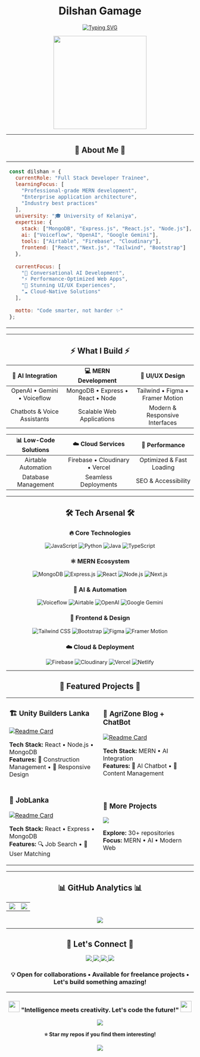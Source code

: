 # <div align="center"> **Dilshan Gamage** </div>

<div align="center">

[![Typing SVG](https://readme-typing-svg.demolab.com?font=JetBrains+Mono&weight=700&size=28&duration=2500&pause=800&color=00D4AA&center=true&vCenter=true&multiline=true&width=800&height=120&lines=Full-Stack+Developer+%26+AI+Specialist;+MERN+%7C+Voiceflow+%7C+Airtable+%7C+Cloud+Solutions;🌟+Building+Intelligent%2C+Scalable+Digital+Experiences)](https://git.io/typing-svg)

<div align="center">
<img src="https://media.giphy.com/media/qgQUggAC3Pfv687qPC/giphy.gif" width="250"/>
</div>

</div>

---

## <div align="center">🎯 **About Me** 🎯</div>

<div align="center">
<table>
<tr>
<td width="800">

```javascript
const dilshan = {
  currentRole: "Full Stack Developer Trainee",
  learningFocus: [
    "Professional-grade MERN development",
    "Enterprise application architecture",
    "Industry best practices"
  ],
  university: "🎓 University of Kelaniya",
  expertise: {
    stack: ["MongoDB", "Express.js", "React.js", "Node.js"],
    ai: ["Voiceflow", "OpenAI", "Google Gemini"],
    tools: ["Airtable", "Firebase", "Cloudinary"],
    frontend: ["React","Next.js", "Tailwind", "Bootstrap"]
  },
  
  currentFocus: [
    "🤖 Conversational AI Development",
    "⚡ Performance-Optimized Web Apps", 
    "🎨 Stunning UI/UX Experiences",
    "☁️ Cloud-Native Solutions"
  ],
  
  motto: "Code smarter, not harder ✨"
};
```

</td>

</tr>
</table>
</div>

---

## <div align="center">⚡ **What I Build** ⚡</div>

<div align="center">

| 🤖 **AI Integration** | 💻 **MERN Development** | 🎨 **UI/UX Design** |
|:---:|:---:|:---:|
| OpenAI • Gemini • Voiceflow | MongoDB • Express • React • Node | Tailwind • Figma • Framer Motion |
| Chatbots & Voice Assistants | Scalable Web Applications | Modern & Responsive Interfaces |

| 📊 **Low-Code Solutions** | ☁️ **Cloud Services** | 🚀 **Performance** |
|:---:|:---:|:---:|
| Airtable Automation | Firebase • Cloudinary • Vercel | Optimized & Fast Loading |
| Database Management | Seamless Deployments | SEO & Accessibility |

</div>

---

## <div align="center">🛠️ **Tech Arsenal** 🛠️</div>

<div align="center">

### **🔥 Core Technologies**
![JavaScript](https://img.shields.io/badge/JavaScript-F7DF1E?style=for-the-badge&logo=javascript&logoColor=black&labelColor=000)
![Python](https://img.shields.io/badge/Python-3776AB?style=for-the-badge&logo=python&logoColor=white&labelColor=000)
![Java](https://img.shields.io/badge/Java-ED8B00?style=for-the-badge&logo=openjdk&logoColor=white&labelColor=000)
![TypeScript](https://img.shields.io/badge/TypeScript-007ACC?style=for-the-badge&logo=typescript&logoColor=white&labelColor=000)

### **⚛️ MERN Ecosystem**
![MongoDB](https://img.shields.io/badge/MongoDB-4EA94B?style=for-the-badge&logo=mongodb&logoColor=white&labelColor=000)
![Express.js](https://img.shields.io/badge/Express.js-000000?style=for-the-badge&logo=express&logoColor=white&labelColor=333)
![React](https://img.shields.io/badge/React-20232A?style=for-the-badge&logo=react&logoColor=61DAFB&labelColor=000)
![Node.js](https://img.shields.io/badge/Node.js-43853D?style=for-the-badge&logo=node.js&logoColor=white&labelColor=000)
![Next.js](https://img.shields.io/badge/Next.js-000000?style=for-the-badge&logo=next.js&logoColor=white&labelColor=333)

### **🤖 AI & Automation**
![Voiceflow](https://img.shields.io/badge/Voiceflow-6E56CF?style=for-the-badge&logo=voiceflow&logoColor=white&labelColor=000)
![Airtable](https://img.shields.io/badge/Airtable-18BFFF?style=for-the-badge&logo=airtable&logoColor=white&labelColor=000)
![OpenAI](https://img.shields.io/badge/OpenAI-412991?style=for-the-badge&logo=openai&logoColor=white&labelColor=000)
![Google Gemini](https://img.shields.io/badge/Google%20Gemini-4285F4?style=for-the-badge&logo=google&logoColor=white&labelColor=000)

### **🎨 Frontend & Design**
![Tailwind CSS](https://img.shields.io/badge/Tailwind_CSS-38B2AC?style=for-the-badge&logo=tailwind-css&logoColor=white&labelColor=000)
![Bootstrap](https://img.shields.io/badge/Bootstrap-7952B3?style=for-the-badge&logo=bootstrap&logoColor=white&labelColor=000)
![Figma](https://img.shields.io/badge/Figma-F24E1E?style=for-the-badge&logo=figma&logoColor=white&labelColor=000)
![Framer Motion](https://img.shields.io/badge/Framer%20Motion-0055FF?style=for-the-badge&logo=framer&logoColor=white&labelColor=000)

### **☁️ Cloud & Deployment**
![Firebase](https://img.shields.io/badge/Firebase-FFCA28?style=for-the-badge&logo=firebase&logoColor=black&labelColor=000)
![Cloudinary](https://img.shields.io/badge/Cloudinary-3448C5?style=for-the-badge&logo=cloudinary&logoColor=white&labelColor=000)
![Vercel](https://img.shields.io/badge/Vercel-000000?style=for-the-badge&logo=vercel&logoColor=white&labelColor=333)
![Netlify](https://img.shields.io/badge/Netlify-00C7B7?style=for-the-badge&logo=netlify&logoColor=white&labelColor=000)

</div>

---
## <div align="center">🌟 **Featured Projects** 🌟</div>

<div align="center">
<table>
<tr>
<td width="50%">

### 🏗️ **Unity Builders Lanka**
[![Readme Card](https://github-readme-stats.vercel.app/api/pin/?username=dlshn&repo=unity-builders-lanka-web&theme=radical&hide_border=true&bg_color=0D1117&title_color=00D4AA&text_color=FFFFFF)](https://github.com/dlshn/unity-builders-lanka-web)

**Tech Stack:** React • Node.js • MongoDB  
**Features:** 🏢 Construction Management • 📱 Responsive Design

</td>
<td width="50%">

### 🌱 **AgriZone Blog + ChatBot**
[![Readme Card](https://github-readme-stats.vercel.app/api/pin/?username=dlshn&repo=AgriZone-Blog-With-ChatBot&theme=radical&hide_border=true&bg_color=0D1117&title_color=00D4AA&text_color=FFFFFF)](https://github.com/dlshn/AgriZone-Blog-With-ChatBot)

**Tech Stack:** MERN • AI Integration  
**Features:** 🤖 AI Chatbot • 📝 Content Management

</td>
</tr>
<tr>
<td width="50%">

### 💼 **JobLanka**
[![Readme Card](https://github-readme-stats.vercel.app/api/pin/?username=dlshn&repo=JobLanka&theme=radical&hide_border=true&bg_color=0D1117&title_color=00D4AA&text_color=FFFFFF)](https://github.com/dlshn/JobLanka)

**Tech Stack:** React • Express • MongoDB  
**Features:** 🔍 Job Search • 👥 User Matching

</td>
<td width="50%">

### 🚀 **More Projects**
<a href="https://github.com/dlshn?tab=repositories">
<img src="https://img.shields.io/badge/View%20All%20Projects-00D4AA?style=for-the-badge&logo=github&logoColor=white&labelColor=000"/>
</a>

**Explore:** 30+ repositories  
**Focus:** MERN • AI • Modern Web

</td>
</tr>
</table>
</div>

---

## <div align="center">📊 **GitHub Analytics** 📊</div>

<div align="center">
<table>
<tr>
<td>
<img src="https://github-readme-stats.vercel.app/api?username=dlshn&show_icons=true&theme=radical&hide_border=true&bg_color=0D1117&title_color=00D4AA&icon_color=00D4AA&text_color=FFFFFF&count_private=true"/>
</td>
<td>
<img src="https://github-readme-streak-stats.herokuapp.com/?user=dlshn&theme=radical&hide_border=true&background=0D1117&stroke=00D4AA&ring=00D4AA&fire=FF6B6B&currStreakLabel=00D4AA"/>
</td>
</tr>
</table>

<img src="https://github-readme-stats.vercel.app/api/top-langs/?username=dlshn&layout=compact&theme=radical&hide_border=true&bg_color=0D1117&title_color=00D4AA&text_color=FFFFFF&langs_count=10"/>

</div>



---

## <div align="center">🤝 **Let's Connect** 🤝</div>

<div align="center">

<a href="http://dilshangamage.me">
<img src="https://img.shields.io/badge/🌐%20Portfolio-6366F1?style=for-the-badge&logo=safari&logoColor=white&labelColor=000"/>
</a>
<a href="https://linkedin.com/in/dilshangamage">
<img src="https://img.shields.io/badge/LinkedIn-0077B5?style=for-the-badge&logo=linkedin&logoColor=white&labelColor=000"/>
</a>
<a href="mailto:dlshngamage917@gmail.com">
<img src="https://img.shields.io/badge/📧%20Email-D14836?style=for-the-badge&logo=gmail&logoColor=white&labelColor=000"/>
</a>
<a href="https://wa.me/94705570433">
<img src="https://img.shields.io/badge/WhatsApp-25D366?style=for-the-badge&logo=whatsapp&logoColor=white&labelColor=000"/>
</a>

### **💡 Open for collaborations • Available for freelance projects • Let's build something amazing!**

</div>

---

<div align="center">

### <img src="https://media.giphy.com/media/WUlplcMpOCEmTGBtBW/giphy.gif" width="30"> **"Intelligence meets creativity. Let's code the future!"** <img src="https://media.giphy.com/media/WUlplcMpOCEmTGBtBW/giphy.gif" width="30">

<img src="https://capsule-render.vercel.app/api?type=waving&color=gradient&customColorList=6,11,20&height=100&section=footer"/>

**⭐ Star my repos if you find them interesting!**

<img src="https://komarev.com/ghpvc/?username=dlshn&label=Profile%20Views&color=00d4aa&style=for-the-badge"/>

</div>
